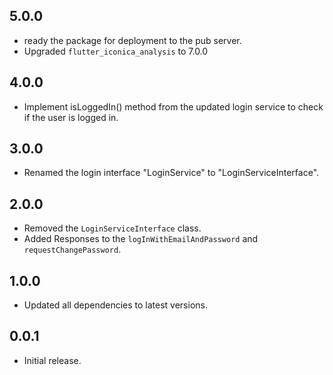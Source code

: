 ## 5.0.0

* ready the package for deployment to the pub server.
* Upgraded `flutter_iconica_analysis` to 7.0.0

## 4.0.0

* Implement isLoggedIn() method from the updated login service to check if the user is logged in.

## 3.0.0

* Renamed the login interface "LoginService" to "LoginServiceInterface".

## 2.0.0

* Removed the `LoginServiceInterface` class.
* Added Responses to the `logInWithEmailAndPassword` and `requestChangePassword`.

## 1.0.0

* Updated all dependencies to latest versions.

## 0.0.1

* Initial release.

